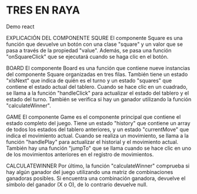 # TRES EN RAYA
Demo react

EXPLICACIÓN DEL COMPONENTE SQURE
El componente Square es una función que devuelve un botón con una clase "square" y un valor que se pasa a través de la propiedad "value". Además, se pasa una función "onSquareClick" que se ejecutará cuando se haga clic en el botón.


BOARD
El componente Board es una función que contiene nueve instancias del componente Square organizadas en tres filas. También tiene un estado "xIsNext" que indica de quién es el turno y un estado "squares" que contiene el estado actual del tablero. Cuando se hace clic en un cuadrado, se llama a la función "handleClick" para actualizar el estado del tablero y el estado del turno. También se verifica si hay un ganador utilizando la función "calculateWinner".


GAME
El componente Game es el componente principal que contiene el estado completo del juego. Tiene un estado "history" que contiene un array de todos los estados del tablero anteriores, y un estado "currentMove" que indica el movimiento actual. Cuando se realiza un movimiento, se llama a la función "handlePlay" para actualizar el historial y el movimiento actual. También hay una función "jumpTo" que se llama cuando se hace clic en uno de los movimientos anteriores en el registro de movimientos.


CALCULATEWINNER
Por último, la función "calculateWinner" comprueba si hay algún ganador del juego utilizando una matriz de combinaciones ganadoras posibles. Si encuentra una combinación ganadora, devuelve el símbolo del ganador (X o O), de lo contrario devuelve null.
